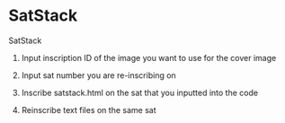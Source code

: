 # SatStack
SatStack

1. Input inscription ID of the image you want to use for the cover image 

2. Input sat number you are re-inscribing on

3. Inscribe satstack.html on the sat that you inputted into the code

4. Reinscribe text files on the same sat
